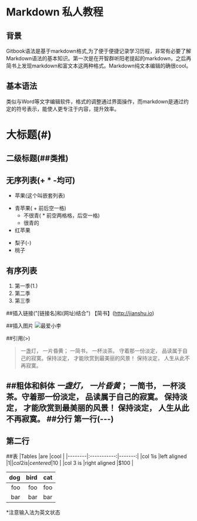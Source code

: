 # Markdown 私人教程

## 背景
Gitbook语法是基于markdown格式,为了便于便捷记录学习历程，非常有必要了解Markdown语法的基本知识。第一次是在开智群听阳老提起的markdown，之后再简书上发现markdown和富文本这两种格式。Markdown纯文本编辑的确很cool。

## 基本语法
类似与Word等文字编辑软件，格式的调整通过界面操作，而markdown是通过约定的符号表示，能使人更专注于内容，提升效率。

# 大标题(#)

## 二级标题(##类推)

## 无序列表(+ * -均可)
- 苹果(这个叫嵌套列表)
 + 青苹果( + 前后空一格)
   * 不很青(  * 前空两格格，后空一格)
   * 很青的
 + 红苹果
 
- 梨子(-)
- 桃子

## 有序列表
1. 第一季(1.)
2. 第二季
3. 第三季

##插入链接("[链接名]和(网址)结合")
【简书】(http://jianshu.io)

##插入图片
![最爱小李](http://upload-images.jianshu.io/upload_images/310441-9c2baea633a0dffe.jpg)

##引用(>)
> 一盏灯， 一片昏黄； 一简书， 一杯淡茶。 守着那一份淡定， 品读属于自己的寂寞。保持淡定， 才能欣赏到最美丽的风景！ 保持淡定， 人生从此不再寂寞。

##粗体和斜体
*一盏灯， 一片昏黄*； **一简书， 一杯淡茶**。守着那一份淡定， 品读属于自己的寂寞。 保持淡定， 才能欣赏到最美丽的风景！ 保持淡定， 人生从此不再寂寞。
##分行
第一行(---)
---
第二行
---
##表
|Tables    |are                |cool      |
|--------|:-----------:|-------:|
|col 1is    |left aligned    |$1         |
|col 2 is   |centered        |$10       |
|col 3 is   |right aligned  |$100     |

|dog|bird|cat|
|--:|--:|--:|
|foo|foo|foo|
|bar|bar|bar|
*注意输入法为英文状态